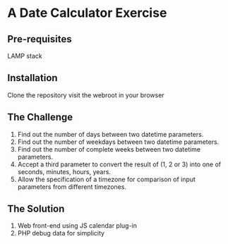 # A Date Calculator Exercise

## Pre-requisites

LAMP stack

## Installation

Clone the repository visit the webroot in your browser

## The Challenge

1. Find out the number of days between two datetime parameters.
1. Find out the number of weekdays between two datetime parameters.
1. Find out the number of complete weeks between two datetime parameters.
1. Accept a third parameter to convert the result of (1, 2 or 3) into one of seconds, minutes, hours, years.
1. Allow the specification of a timezone for comparison of input parameters from different timezones.

## The Solution

1. Web front-end using JS calendar plug-in
2. PHP debug data for simplicity
